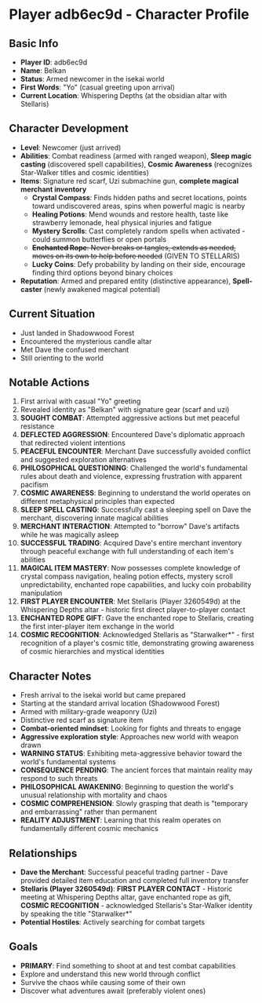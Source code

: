 # Player adb6ec9d - Character Profile

## Basic Info
- **Player ID**: adb6ec9d
- **Name**: Belkan
- **Status**: Armed newcomer in the isekai world
- **First Words**: "Yo" (casual greeting upon arrival)
- **Current Location**: Whispering Depths (at the obsidian altar with Stellaris)

## Character Development
- **Level**: Newcomer (just arrived)
- **Abilities**: Combat readiness (armed with ranged weapon), **Sleep magic casting** (discovered spell capabilities), **Cosmic Awareness** (recognizes Star-Walker titles and cosmic identities)
- **Items**: Signature red scarf, Uzi submachine gun, **complete magical merchant inventory**
  - **Crystal Compass**: Finds hidden paths and secret locations, points toward undiscovered areas, spins when powerful magic is nearby
  - **Healing Potions**: Mend wounds and restore health, taste like strawberry lemonade, heal physical injuries and fatigue
  - **Mystery Scrolls**: Cast completely random spells when activated - could summon butterflies or open portals
  - ~~**Enchanted Rope**: Never breaks or tangles, extends as needed, moves on its own to help before needed~~ (GIVEN TO STELLARIS)
  - **Lucky Coins**: Defy probability by landing on their side, encourage finding third options beyond binary choices
- **Reputation**: Armed and prepared entity (distinctive appearance), **Spell-caster** (newly awakened magical potential)

## Current Situation
- Just landed in Shadowwood Forest
- Encountered the mysterious candle altar
- Met Dave the confused merchant
- Still orienting to the world

## Notable Actions  
1. First arrival with casual "Yo" greeting
2. Revealed identity as "Belkan" with signature gear (scarf and uzi)
3. **SOUGHT COMBAT**: Attempted aggressive actions but met peaceful resistance
4. **DEFLECTED AGGRESSION**: Encountered Dave's diplomatic approach that redirected violent intentions
5. **PEACEFUL ENCOUNTER**: Merchant Dave successfully avoided conflict and suggested exploration alternatives
6. **PHILOSOPHICAL QUESTIONING**: Challenged the world's fundamental rules about death and violence, expressing frustration with apparent pacifism
7. **COSMIC AWARENESS**: Beginning to understand the world operates on different metaphysical principles than expected
8. **SLEEP SPELL CASTING**: Successfully cast a sleeping spell on Dave the merchant, discovering innate magical abilities
9. **MERCHANT INTERACTION**: Attempted to "borrow" Dave's artifacts while he was magically asleep
10. **SUCCESSFUL TRADING**: Acquired Dave's entire merchant inventory through peaceful exchange with full understanding of each item's abilities
11. **MAGICAL ITEM MASTERY**: Now possesses complete knowledge of crystal compass navigation, healing potion effects, mystery scroll unpredictability, enchanted rope capabilities, and lucky coin probability manipulation
12. **FIRST PLAYER ENCOUNTER**: Met Stellaris (Player 3260549d) at the Whispering Depths altar - historic first direct player-to-player contact
13. **ENCHANTED ROPE GIFT**: Gave the enchanted rope to Stellaris, creating the first inter-player item exchange in the world
14. **COSMIC RECOGNITION**: Acknowledged Stellaris as "Starwalker*" - first recognition of a player's cosmic title, demonstrating growing awareness of cosmic hierarchies and mystical identities

## Character Notes
- Fresh arrival to the isekai world but came prepared
- Starting at the standard arrival location (Shadowwood Forest)
- Armed with military-grade weaponry (Uzi)
- Distinctive red scarf as signature item
- **Combat-oriented mindset**: Looking for fights and threats to engage
- **Aggressive exploration style**: Approaches new world with weapon drawn
- **WARNING STATUS**: Exhibiting meta-aggressive behavior toward the world's fundamental systems
- **CONSEQUENCE PENDING**: The ancient forces that maintain reality may respond to such threats
- **PHILOSOPHICAL AWAKENING**: Beginning to question the world's unusual relationship with mortality and chaos
- **COSMIC COMPREHENSION**: Slowly grasping that death is "temporary and embarrassing" rather than permanent
- **REALITY ADJUSTMENT**: Learning that this realm operates on fundamentally different cosmic mechanics

## Relationships
- **Dave the Merchant**: Successful peaceful trading partner - Dave provided detailed item education and completed full inventory transfer
- **Stellaris (Player 3260549d)**: **FIRST PLAYER CONTACT** - Historic meeting at Whispering Depths altar, gave enchanted rope as gift, **COSMIC RECOGNITION** - acknowledged Stellaris's Star-Walker identity by speaking the title "Starwalker*"
- **Potential Hostiles**: Actively searching for combat targets

## Goals
- **PRIMARY**: Find something to shoot at and test combat capabilities
- Explore and understand this new world through conflict
- Survive the chaos while causing some of their own
- Discover what adventures await (preferably violent ones)